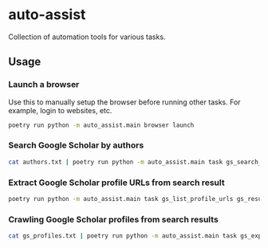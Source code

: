 # auto-assist

Collection of automation tools for various tasks.

## Usage

### Launch a browser
Use this to manually setup the browser before running other tasks. For example, login to websites, etc.
```bash
poetry run python -m auto_assist.main browser launch
```

### Search Google Scholar by authors
```bash
cat authors.txt | poetry run python -m auto_assist.main task gs_search_by_authors --keyword chemistry
```

### Extract Google Scholar profile URLs from search result
```bash
poetry run python -m auto_assist.main task gs_list_profile_urls gs_result.jsonl > gs_profiles.txt
```

### Crawling Google Scholar profiles from search results
```bash
cat gs_profiles.txt | poetry run python -m auto_assist.main task gs_explore_profiles 
```